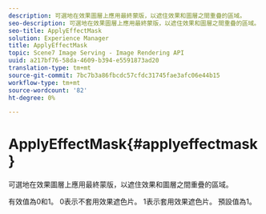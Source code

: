 ```yaml
---
description: 可選地在效果圖層上應用最終蒙版，以遮住效果和圖層之間重疊的區域。
seo-description: 可選地在效果圖層上應用最終蒙版，以遮住效果和圖層之間重疊的區域。
seo-title: ApplyEffectMask
solution: Experience Manager
title: ApplyEffectMask
topic: Scene7 Image Serving - Image Rendering API
uuid: a217bf76-58da-4609-b394-e5591873ad20
translation-type: tm+mt
source-git-commit: 7bc7b3a86fbcdc57cfdc31745fae3afc06e44b15
workflow-type: tm+mt
source-wordcount: '82'
ht-degree: 0%

---
```



# ApplyEffectMask{#applyeffectmask}

可選地在效果圖層上應用最終蒙版，以遮住效果和圖層之間重疊的區域。

有效值為0和1。 0表示不套用效果遮色片。 1表示套用效果遮色片。 預設值為1。
